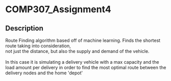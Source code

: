 # COMP307_Assignment4

## Description

Route Finding algorithm based off of machine learning. Finds the shortest route taking into consideration, <br> 
not just the distance, but also the supply and demand of the vehicle. <br><br>
In this case it is simulating a delivery vehicle with a max capacity and the load amount per delivery in order to find the most optimal route between the delivery nodes and the home 'depot'
